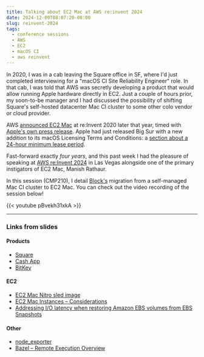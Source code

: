 ```yaml
---
title: Talking about EC2 Mac at AWS re:invent 2024
date: 2024-12-09T08:07:20-08:00
slug: reinvent-2024
tags:
  - conference sessions
  - AWS
  - EC2
  - macOS CI
  - aws reinvent
---
```


In 2020, I was in a cab leaving the Square office in SF, where I'd just completed interviewing for a "macOS CI Site Reliability Engineer" role. In that cab, I was told that AWS was secretly developing a product that would allow running Apple hardware directly in EC2. Just a couple of hours prior, my soon-to-be manager and I had discussed the possibility of shifting Square's self-hosted datacenter Mac CI cluster to some other colo vendor or cloud provider.

AWS [announced EC2 Mac](https://youtu.be/AaYNwOh90Pg?t=2169) at re:Invent 2020 later that year, timed with [Apple's own press release](https://developer.apple.com/news/?id=swfemvx0). Apple had just released Big Sur with a new addition to its macOS Licensing Terms and Conditions: a [section about a 24-hour minimum lease period](https://appleinsider.com/articles/20/11/12/apple-outlines-device-and-software-leasing-in-macos-big-sur-licensing-agreement).

Fast-forward exactly *four years*, and this past week I had the pleasure of speaking at [AWS re:Invent 2024](https://reinvent.awsevents.com/) in Las Vegas alongside one of the primary instigators of EC2 Mac, Manish Rathaur.

In this session (CMP210), I detail [Block's](https://block.xyz/) migration from a self-managed Mac CI cluster to EC2 Mac. You can check out the video recording of the session below!

{{< youtube pBvekh31xkA >}}

<hr>

### Links from slides

#### Products

* [Square](https://squareup.com/)
* [Cash App](https://cash.app/)
* [BitKey](https://bitkey.build/)

#### EC2

* [EC2 Mac Nitro sled image](https://github.com/aws-samples/amazon-ec2-mac-getting-started/blob/main/img/nitro-mac-full-image.png)
* [EC2 Mac Instances – Considerations](https://docs.aws.amazon.com/AWSEC2/latest/UserGuide/ec2-mac-instances.html#mac-instance-considerations)
* [Addressing I/O latency when restoring Amazon EBS volumes from EBS Snapshots](https://aws.amazon.com/blogs/storage/addressing-i-o-latency-when-restoring-amazon-ebs-volumes-from-ebs-snapshots/)

#### Other

* [node_exporter](https://github.com/prometheus/node_exporter)
* [Bazel – Remote Execution Overview](https://bazel.build/remote/rbe)